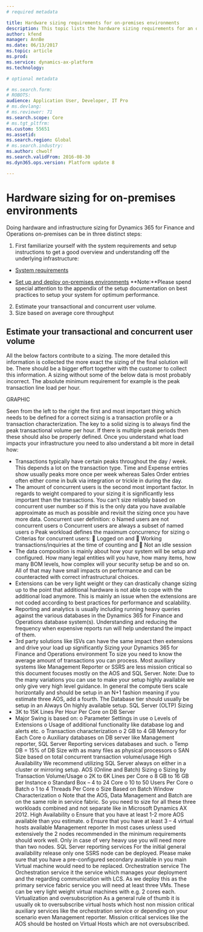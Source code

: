 ```yaml
---
# required metadata

title: Hardware sizing requirements for on-premises environments
description: This topic lists the hardware sizing requirements for an on-premises environment.
author: kfend
manager: AnnBe
ms.date: 06/13/2017
ms.topic: article
ms.prod: 
ms.service: dynamics-ax-platform
ms.technology: 

# optional metadata

# ms.search.form: 
# ROBOTS: 
audience: Application User, Developer, IT Pro
# ms.devlang: 
# ms.reviewer: 71
ms.search.scope: Core
# ms.tgt_pltfrm: 
ms.custom: 55651
ms.assetid: 
ms.search.region: Global
# ms.search.industry: 
ms.author: chwolf
ms.search.validFrom: 2016-08-30
ms.dyn365.ops.version: Platform update 8

---
```


# Hardware sizing for on-premises environments
Doing hardware and infrastructure sizing for Dynamics 365 for Finance and Operations on-premises can be in three distinct steps: 

1. First familiarize yourself with the system requirements and setup instructions to get a good overview and understanding off the underlying infrastructure: 

- [System requirements](./lbd-system-requirements.md)

- [Set up and deploy on-premises environments](./deployment/setup-deploy-on-premises-environments.md)
  **Note:**Please spend special attention to the appendix of the setup documentation on best practices to setup your system for optimum performance. 

2. Estimate your transactional and concurrent user volume.
3. Size based on average core throughput

## Estimate your transactional and concurrent user volume 

All the below factors contribute to a sizing. The more detailed this information is collected the more exact the sizing of the final solution will be. There should be a bigger effort together with the customer to collect this information. A sizing without some of the below data is most probably incorrect. The absolute minimum requirement for example is the peak transaction line load per hour. 

GRAPHIC

Seen from the left to the right the first and most important thing which needs to be defined for a correct sizing is a transaction profile or a transaction characterization. The key to a solid sizing is to always find the peak transactional volume per hour. If there is multiple peak periods then these should also be properly defined. 
Once you understand what load impacts your infrastructure you need to also understand a bit more in detail how:
-	Transactions typically have certain peaks throughout the day / week. This depends a lot on the transaction type. Time and Expense entries show usually peaks more once per week whereas  Sales Order entries often either come in bulk via integration or trickle in during the day.
-	The amount of concurrent users is the second most important factor. In regards to weight compared to your sizing it is significantly less important than the transactions. You can’t size reliably based on concurrent user number so if this is the only data you have available approximate as much as possible and revisit the sizing once you have more data. Concurrent user definition:
o	Named users are not concurrent users
o	Concurrent users are always a subset of named users
o	Peak workload defines the maximum concurrency for sizing
o	Criterias for concurrent users:
	Logged on and
	Working transactions/inquiries at the time of counting and
	Not an idle session
-	The data composition is mainly about how your system will be setup and configured. How many legal entities will you have, how many items, how many BOM levels, how complex will your security setup be and so on. All of that may have small impacts on performance and can be counteracted with correct infrastructural choices.
-	Extensions can be very light weight or they can drastically change sizing up to the point that additional hardware is not able to cope with the additional load anymore. This is mainly an issue when the extensions are not coded according to best practices for performance and scalability.
-	Reporting and analytics is usually including running heavy queries against the various databases in the Dynamics 365 for Finance and Operations database system(s). Understanding and reducing the frequency when expensive reports run will help understand the impact of them.
-	3rd party solutions like ISVs can have the same impact then extensions and drive your load up significantly
Sizing your Dynamics 365 for Finance and Operations environment
To size you need to know the average amount of transactions you can process. Most auxiliary systems like Management Reporter or SSRS are less mission critical so this document focuses mostly on the AOS and SQL Server.
Note: Due to the many variations you can use to make your setup highly available we only give very high level guidance. In general the compute tiers scale horizontally and should be setup in an N+1 fashion meaning if you estimate three AOS, add a fourth. The Database tier should usually be setup in an Always On highly available setup.
SQL Server (OLTP)
Sizing
-	3K to 15K Lines Per Hour Per Core on DB Server 
-	Major Swing is based on: 
o	Parameter Settings in use 
o	Levels of Extensions
o	Usage of additional functionality like database log and alerts etc. 
o	Transaction characterization
o	2 GB to 4 GB Memory for Each Core 
o	Auxiliary databases on DB server like Management reporter, SQL Server Reporting services databases and such.
o	Temp DB = 15% of DB Size with as many files as physical processors 
o	SAN Size based on total concurrent transaction volume/usage
High Availability 
We recommend utilizing SQL Server always on either in a cluster or mirroring setup.
AOS (Online and Batch)
Sizing 
o	Sizing by Transaction Volume/Usage 
o	2K to 6K Lines per Core 
o	8 GB to 16 GB per Instance 
o	Standard Box – 4 to 24 Core 
o	10 to 50 Users Per Core 
o	Batch 
o	1 to 4 Threads Per Core 
o	Size Based on Batch Window Characterization
o	Note that the AOS, Data Management and Batch are on the same role in service fabric. So you need to size for all these three workloads combined and not separate like in Microsoft Dynamics AX 2012.
High Availability 
o	Ensure that you have at least 1-2 more AOS available than you estimate. 
o	Ensure that you have at least 3 – 4 virtual hosts available
Management reporter
In most cases unless used extensively the 2 nodes recommended in the minimum requirements should work well. Only in case of very heavy use you will need more than two nodes.
SQL Server reporting services
For the initial general availability release only one SSRS node can be deployed. Please make sure that you have a pre-configured secondary available in you main Virtual machine would need to be replaced.
Orchestration service
The Orchestration service it the service which manages your deployment and the regarding communication with LCS. As we deploy this as the primary service fabric service you will need at least three VMs. These can be very light weight virtual machines with e.g. 2 cores each.
Virtualization and oversubscription
As a general rule of thumb it is usually ok to oversubscribe virtual hosts which host non mission critical auxiliary services like the orchestration service or depending on your scenario even Management reporter. Mission critical services like the AOS should be hosted on Virtual Hosts which are not oversubscribed.


